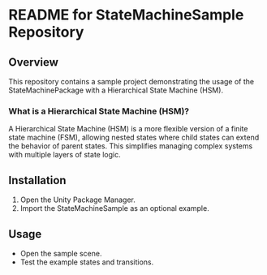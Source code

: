 # README for StateMachineSample Repository

## Overview
This repository contains a sample project demonstrating the usage of the StateMachinePackage with a Hierarchical State Machine (HSM).

### What is a Hierarchical State Machine (HSM)?
A Hierarchical State Machine (HSM) is a more flexible version of a finite state machine (FSM), allowing nested states where child states can extend the behavior of parent states. This simplifies managing complex systems with multiple layers of state logic.

## Installation
1. Open the Unity Package Manager.
2. Import the StateMachineSample as an optional example.

## Usage
- Open the sample scene.
- Test the example states and transitions.
